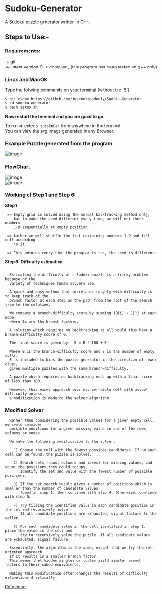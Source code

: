 # Sudoku-Generator

A Sudoku puzzle generator written in C++.

## Steps to Use:-

### Requirements:

-> git  
-> Latest version C++ compiler , (this program has been tested on g++ only)

### Linux and MacOS

Type the follwing commands on your terminal (without the '$')

```
$ git clone https://github.com/iusenotepadonly/Sudoku-Generator
$ cd Sudoku-Generator
$ bash setup.sh
```

**Now restart the terminal and you are good to go**

To run => enter `$ sudokuGen` from anywhere in the terminal  
You can view the svg image generated in any Browser.

### Example Puzzle generated from the program

![image](https://github.com/iusenotepad/Sudoku-Generator/blob/master/images/example_puzzle.svg)

### FlowChart

![image](https://github.com/iusenotepadonly/Sudoku-Generator/blob/master/images/flowchart1.png)  
![image](https://github.com/iusenotepadonly/Sudoku-Generator/blob/master/images/flowchart2.png)

### Working of Step 1 and Step 6:

**Step 1**

```
 => Empty grid is solved using the normal backtracking method only,
    but to make the seed different every time, we will not check numbers
    1-9 sequentially at empty position.

 => Rather we will shuffle the list containing numbers 1-9 and fill cell according
    to it.

 => This ensures every time the program is run, the seed is different.
```

**Step 6: Difficulty estimation**

```

  Estimating the difficulty of a Sudoku puzzle is a tricky problem because of the
  variety of techniques human solvers use.

  A quick and easy method that correlates roughly with difficulty is to keep track of the
  branch factor at each step on the path from the root of the search tree to the solution.

  We compute a branch-difficulty score by summing (B(i) - 1)^2 at each node,
  where Bi are the branch factors.

  A solution which requires no backtracking at all would thus have a branch-difficulty score of 0.

  The final score is given by:  S = B * 100 + E

  Where B is the branch-difficulty score and E is the number of empty cells.
  E is included to bias the puzzle generator in the direction of fewer clues,
  given multiple puzzles with the same branch-difficulty.

  A puzzle which requires no backtracking ends up with a final score of less than 100.

  However, this naive approach does not correlate well with actual difficulty unless
  a modification is made to the solver algorithm.
```

### Modified Solver

```
  Rather than considering the possible values for a given empty cell, we could consider
  possible positions for a given missing value in one of the rows, columns or boxes.

  We make the following modification to the solver:

    1) Choose the cell with the fewest possible candidates. If no such cell can be found, the puzzle is solved.

    2) Search sets (rows, columns and boxes) for missing values, and count the positions they could occupy.
       Identify the set and value with the fewest number of possible positions.

    3) If the set-search result gives a number of positions which is smaller than the number of candidate values
       found in step 1, then continue with step 4. Otherwise, continue with step 5.

    4) Try filling the identified value in each candidate position in the set and recursively solve.
       If all candidate positions are exhausted, signal failure to the caller.

    5) For each candidate value in the cell identified in step 1, place the value in the cell and
       try to recursively solve the puzzle. If all candidate values are exhausted, signal failure.

  Essentially, the algorithm is the same, except that we try the set-oriented approach
  if it results in a smaller branch factor.
  This means that hidden singles or tuples yield similar branch factors to their naked equivalents.

  Making this modification often changes the results of difficulty estimations drastically.
```

[Reference](https://sudokuu12.netlify.com)
